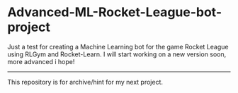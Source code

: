 # Advanced-ML-Rocket-League-bot-project

Just a test for creating a Machine Learning bot for the game Rocket League using RLGym and Rocket-Learn. 
I will start working on a new version soon, more advanced i hope!

---

This repository is for archive/hint for my next project.
